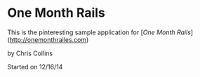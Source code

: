 # One Month Rails

This is the pinteresting sample application for
[*One Month Rails*] (http://onemonthrailes.com)

by Chris Collins

Started on 12/16/14